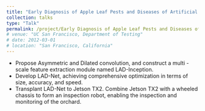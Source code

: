 ```yaml
---
title: "Early Diagnosis of Apple Leaf Pests and Diseases of Artificial Intelligence and Inspection Robots"
collection: talks
type: "Talk"
permalink: /project/Early Diagnosis of Apple Leaf Pests and Diseases of Artificial Intelligence and Inspection Robots
# venue: "UC San Francisco, Department of Testing"
# date: 2012-03-01
# location: "San Francisco, California"
---
```


* Propose Asymmetric and Dilated convolution, and construct a multi - scale feature extraction module named LAD-Inception.
* Develop LAD-Net, achieving comprehensive optimization in terms of size, accuracy, and speed.
* Transplant LAD-Net to Jetson TX2. Combine Jetson TX2 with a wheeled chassis to form an inspection robot, enabling the inspection and monitoring of the orchard.